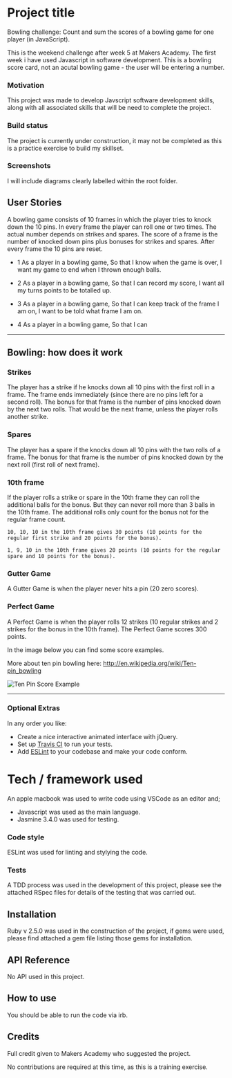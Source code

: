 # Project title

Bowling challenge: Count and sum the scores of a bowling game for one player
(in JavaScript).

This is the weekend challenge after week 5 at Makers Academy. The first week i
have used Javascript in software development. This is a bowling score card, not
an acutal bowling game - the user will be entering a number.

### Motivation

This project was made to develop Javscript software development skills, along
with all associated skills that will be need to complete the project.

### Build status

The project is currently under construction, it may not be completed as this is
a practice exercise to build my skillset.  

### Screenshots

I will include diagrams clearly labelled within the root folder.

## User Stories

A bowling game consists of 10 frames in which the player tries to knock down the
10 pins. In every frame the player can roll one or two times. The actual number
depends on strikes and spares. The score of a frame is the number of knocked
down pins plus bonuses for strikes and spares. After every frame the 10 pins are
reset.

* 1 
As a player in a bowling game,
So that I know when the game is over,
I want my game to end when I thrown enough balls.

* 2
As a player in a bowling game,
So that I can record my score,
I want all my turns points to be totalled up.

* 3 
As a player in a bowling game,
So that I can keep track of the frame I am on,
I want to be told what frame I am on.

* 4
As a player in a bowling game, 
So that I can 

---

## Bowling: how does it work

### Strikes

The player has a strike if he knocks down all 10 pins with the first roll in a
frame. The frame ends immediately (since there are no pins left for a second
roll). The bonus for that frame is the number of pins knocked down by the next
two rolls. That would be the next frame, unless the player rolls another strike.

### Spares

The player has a spare if the knocks down all 10 pins with the two rolls of a
frame. The bonus for that frame is the number of pins knocked down by the next
roll (first roll of next frame).

### 10th frame

If the player rolls a strike or spare in the 10th frame they can roll the
additional balls for the bonus. But they can never roll more than 3 balls in the
10th frame. The additional rolls only count for the bonus not for the regular
frame count.

    10, 10, 10 in the 10th frame gives 30 points (10 points for the regular first strike and 20 points for the bonus).

    1, 9, 10 in the 10th frame gives 20 points (10 points for the regular spare and 10 points for the bonus).

### Gutter Game

A Gutter Game is when the player never hits a pin (20 zero scores).

### Perfect Game

A Perfect Game is when the player rolls 12 strikes (10 regular strikes and 2 strikes for the bonus in the 10th frame). The Perfect Game scores 300 points.

In the image below you can find some score examples.

More about ten pin bowling here: http://en.wikipedia.org/wiki/Ten-pin_bowling

![Ten Pin Score Example](images/example_ten_pin_scoring.png)

--- 

### Optional Extras

In any order you like:

* Create a nice interactive animated interface with jQuery.
* Set up [Travis CI](https://travis-ci.org) to run your tests.
* Add [ESLint](http://eslint.org/) to your codebase and make your code conform.


# Tech / framework used

An apple macbook was used to write code using VSCode as an editor and;

* Javascript was used as the main language.
* Jasmine 3.4.0 was used for testing.

### Code style

ESLint was used for linting and stylying the code.

### Tests

A TDD process was used in the development of this project, please see the
attached RSpec files for details of the testing that was carried out.

## Installation

Ruby v 2.5.0 was used in the construction of the project, if gems were used,
please find attached a gem file listing those gems for installation.

## API Reference

No API used in this project.

## How to use

You should be able to run the code via irb.

## Credits

Full credit given to Makers Academy who suggested the project.

No contributions are required at this time, as this is a training exercise.
